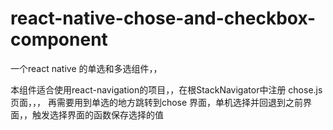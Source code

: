 # react-native-chose-and-checkbox-component
一个react native 的单选和多选组件，，

本组件适合使用react-navigation的项目，，在根StackNavigator中注册 chose.js页面，，，
再需要用到单选的地方跳转到chose 界面，单机选择并回退到之前界面，，触发选择界面的函数保存选择的值

